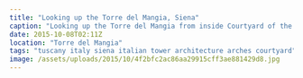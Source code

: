 ```yaml
---
title: "Looking up the Torre del Mangia, Siena"
caption: "Looking up the Torre del Mangia from inside Courtyard of the Podestà of the Palazzo Pubblico, Siena,"
date: 2015-10-08T02:11Z
location: "Torre del Mangia"
tags: "tuscany italy siena italian tower architecture arches courtyard"
image: /assets/uploads/2015/10/4f2bfc2ac86aa29915cff3ae881429d8.jpg
---
```

